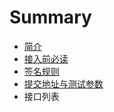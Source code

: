# Summary

* [简介](README.md)
* [                                                       接入前必读                              ](chapter1.md)
* [签名规则](qian-ming-gui-ze.md)
* [提交地址与测试参数](ti-jiao-di-zhi-yu-ce-shi-can-shu.md)
* 接口列表

